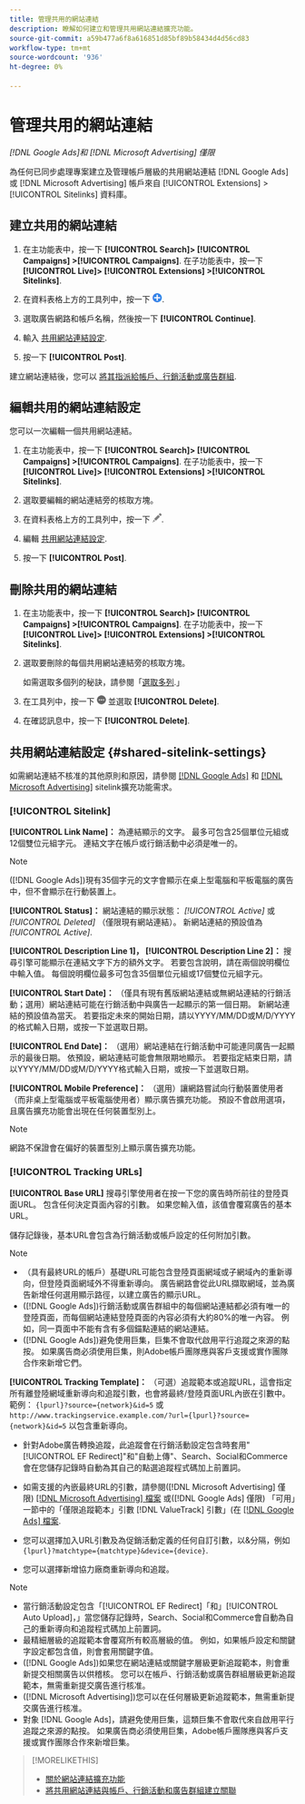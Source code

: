 ```yaml
---
title: 管理共用的網站連結
description: 瞭解如何建立和管理共用網站連結擴充功能。
source-git-commit: a59b477a6f8a616851d85bf89b58434d4d56cd83
workflow-type: tm+mt
source-wordcount: '936'
ht-degree: 0%

---
```


# 管理共用的網站連結

*[!DNL Google Ads]和 [!DNL Microsoft Advertising] 僅限*

為任何已同步處理專案建立及管理帳戶層級的共用網站連結 [!DNL Google Ads] 或 [!DNL Microsoft Advertising] 帳戶來自 [!UICONTROL Extensions] > [!UICONTROL Sitelinks] 資料庫。

## 建立共用的網站連結

1. 在主功能表中，按一下 **[!UICONTROL Search]> [!UICONTROL Campaigns] >[!UICONTROL Campaigns]**. 在子功能表中，按一下 **[!UICONTROL Live]> [!UICONTROL Extensions] >[!UICONTROL Sitelinks]**.

1. 在資料表格上方的工具列中，按一下 ![建立](/help/search-social-commerce/assets/add.png "建立").

1. 選取廣告網路和帳戶名稱，然後按一下 **[!UICONTROL Continue]**.

1. 輸入 [共用網站連結設定](#shared-sitelink-settings).

1. 按一下 **[!UICONTROL Post]**.

建立網站連結後，您可以 [將其指派給帳戶、行銷活動或廣告群組](sitelink-extension-associate.md).

## 編輯共用的網站連結設定

您可以一次編輯一個共用網站連結。

1. 在主功能表中，按一下 **[!UICONTROL Search]> [!UICONTROL Campaigns] >[!UICONTROL Campaigns]**. 在子功能表中，按一下 **[!UICONTROL Live]> [!UICONTROL Extensions] >[!UICONTROL Sitelinks]**.

1. 選取要編輯的網站連結旁的核取方塊。

1. 在資料表格上方的工具列中，按一下 ![編輯](/help/search-social-commerce/assets/edit.png "編輯").

1. 編輯 [共用網站連結設定](#shared-sitelink-settings).

1. 按一下 **[!UICONTROL Post]**.

## 刪除共用的網站連結

1. 在主功能表中，按一下 **[!UICONTROL Search]> [!UICONTROL Campaigns] >[!UICONTROL Campaigns]**. 在子功能表中，按一下 **[!UICONTROL Live]> [!UICONTROL Extensions] >[!UICONTROL Sitelinks]**.

1. 選取要刪除的每個共用網站連結旁的核取方塊。

   如需選取多個列的秘訣，請參閱「[選取多列](/help/search-social-commerce/common-tasks/navigation-editing-selection/multiple-rows-select.md).」

1. 在工具列中，按一下 ![更多](/help/search-social-commerce/assets/more.png "更多") 並選取 **[!UICONTROL Delete]**.

1. 在確認訊息中，按一下 **[!UICONTROL Delete]**.

## 共用網站連結設定 {#shared-sitelink-settings}

如需網站連結不核准的其他原則和原因，請參閱 [[!DNL Google Ads]](https://support.google.com/adspolicy/answer/1054210) 和 [[!DNL Microsoft Advertising]](https://about.ads.microsoft.com/en-us/resources/policies/ad-extensions-policies) sitelink擴充功能需求。

### [!UICONTROL Sitelink]

**[!UICONTROL Link Name]：** 為連結顯示的文字。 最多可包含25個單位元組或12個雙位元組字元。 連結文字在帳戶或行銷活動中必須是唯一的。

>[!NOTE]
>
>([!DNL Google Ads])現有35個字元的文字會顯示在桌上型電腦和平板電腦的廣告中，但不會顯示在行動裝置上。

**[!UICONTROL Status]：** 網站連結的顯示狀態：  *[!UICONTROL Active]* 或 *[!UICONTROL Deleted]* （僅限現有網站連結）。 新網站連結的預設值為 *[!UICONTROL Active]*.

**[!UICONTROL Description Line 1]， [!UICONTROL Description Line 2]：** 搜尋引擎可能顯示在連結文字下方的額外文字。 若要包含說明，請在兩個說明欄位中輸入值。 每個說明欄位最多可包含35個單位元組或17個雙位元組字元。

**[!UICONTROL Start Date]：** （僅具有現有舊版網站連結或無網站連結的行銷活動；選用）網站連結可能在行銷活動中與廣告一起顯示的第一個日期。 新網站連結的預設值為當天。 若要指定未來的開始日期，請以YYYY/MM/DD或M/D/YYYY的格式輸入日期，或按一下並選取日期。

**[!UICONTROL End Date]：** （選用）網站連結在行銷活動中可能連同廣告一起顯示的最後日期。 依預設，網站連結可能會無限期地顯示。 若要指定結束日期，請以YYYY/MM/DD或M/D/YYYY格式輸入日期，或按一下並選取日期。

**[!UICONTROL Mobile Preference]：** （選用）讓網路嘗試向行動裝置使用者（而非桌上型電腦或平板電腦使用者）顯示廣告擴充功能。 預設不會啟用選項，且廣告擴充功能會出現在任何裝置型別上。

>[!NOTE]
>
>網路不保證會在偏好的裝置型別上顯示廣告擴充功能。

### [!UICONTROL Tracking URLs]

**[!UICONTROL Base URL]** 搜尋引擎使用者在按一下您的廣告時所前往的登陸頁面URL。 包含任何決定頁面內容的引數。 如果您輸入值，該值會覆寫廣告的基本URL。

儲存記錄後，基本URL會包含為行銷活動或帳戶設定的任何附加引數。

>[!NOTE]
>
>* （具有最終URL的帳戶）基礎URL可能包含登陸頁面網域或子網域內的重新導向，但登陸頁面網域外不得重新導向。 廣告網路會從此URL擷取網域，並為廣告新增任何選用顯示路徑，以建立廣告的顯示URL。
>* ([!DNL Google Ads])行銷活動或廣告群組中的每個網站連結都必須有唯一的登陸頁面，而每個網站連結登陸頁面的內容必須有大約80%的唯一內容。 例如，同一頁面中不能有含有多個錨點連結的網站連結。
>* ([!DNL Google Ads])避免使用巨集，巨集不會取代啟用平行追蹤之來源的點按。 如果廣告商必須使用巨集，則Adobe帳戶團隊應與客戶支援或實作團隊合作來新增它們。

**[!UICONTROL Tracking Template]：** （可選）追蹤範本或追蹤URL，這會指定所有離登陸網域重新導向和追蹤引數，也會將最終/登陸頁面URL內嵌在引數中。 範例： `{lpurl}?source={network}&id=5` 或 `http://www.trackingservice.example.com/?url={lpurl}?source={network}&id=5` 以包含重新導向。

* 針對Adobe廣告轉換追蹤，此追蹤會在行銷活動設定包含時套用&quot;[!UICONTROL EF Redirect]&quot;和&quot;自動上傳&quot;、Search、Social和Commerce會在您儲存記錄時自動為其自己的點選追蹤程式碼加上前置詞。

* 如需支援的內嵌最終URL的引數，請參閱([!DNL Microsoft Advertising] 僅限) [[!DNL Microsoft Advertising] 檔案](https://help.ads.microsoft.com/#apex/3/en/56799) 或([!DNL Google Ads] 僅限) 「可用」一節中的「僅限追蹤範本」引數 [!DNL ValueTrack] 引數」(在 [[!DNL Google Ads] 檔案](https://support.google.com/google-ads/answer/6305348).

* 您可以選擇加入URL引數及為促銷活動定義的任何自訂引數，以&amp;分隔，例如 `{lpurl}?matchtype={matchtype}&device={device}`.

* 您可以選擇新增協力廠商重新導向和追蹤。

>[!NOTE]
>
>* 當行銷活動設定包含「[!UICONTROL EF Redirect]「和」[!UICONTROL Auto Upload]，」當您儲存記錄時，Search、Social和Commerce會自動為自己的重新導向和追蹤程式碼加上前置詞。
>* 最精細層級的追蹤範本會覆寫所有較高層級的值。 例如，如果帳戶設定和關鍵字設定都包含值，則會套用關鍵字值。
>* ([!DNL Google Ads])如果您在網站連結或關鍵字層級更新追蹤範本，則會重新提交相關廣告以供稽核。 您可以在帳戶、行銷活動或廣告群組層級更新追蹤範本，無需重新提交廣告進行核准。
>* ([!DNL Microsoft Advertising])您可以在任何層級更新追蹤範本，無需重新提交廣告進行核准。
>* 對象 [!DNL Google Ads]，請避免使用巨集，這類巨集不會取代來自啟用平行追蹤之來源的點按。 如果廣告商必須使用巨集，Adobe帳戶團隊應與客戶支援或實作團隊合作來新增巨集。

>[!MORELIKETHIS]
>
>* [關於網站連結擴充功能](sitelink-extension-about.md)
>* [將共用網站連結與帳戶、行銷活動和廣告群組建立關聯](sitelink-extension-associate.md)
